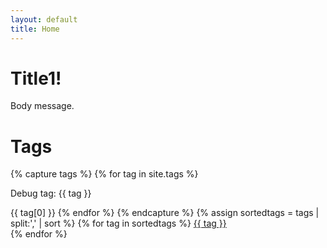 ```yaml
---
layout: default
title: Home
---
```


# Title1!

Body message.

# Tags

{% capture tags %}
  {% for tag in site.tags %}
    <p>Debug tag: {{ tag }}</p>
    {{ tag[0] }}
  {% endfor %}
{% endcapture %}
{% assign sortedtags = tags | split:',' | sort %}
{% for tag in sortedtags %}
    <a href="/tags/{{ tag }}/">{{ tag }}</a><br>
{% endfor %}